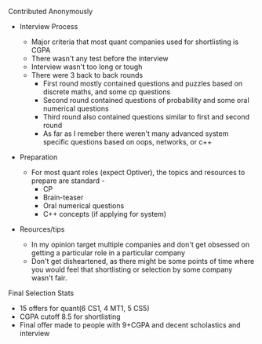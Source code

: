 Contributed Anonymously

- Interview Process
  - Major criteria that most quant companies used for shortlisting is CGPA
  - There wasn't any test before the interview
  - Interview wasn't too long or tough
  - There were 3 back to back rounds
    - First round mostly contained questions and puzzles based on discrete maths, and some cp questions
    - Second round contained questions of probability and some oral numerical questions
    - Third round also contained questions similar to first and second round
    - As far as I remeber there weren't many advanced system specific questions based on oops, networks, or c++


- Preparation
  - For most quant roles (expect Optiver), the topics and resources to prepare are standard -
    - CP
    - Brain-teaser
    - Oral numerical questions
    - C++ concepts (if applying for system)


- Reources/tips
  - In my opinion target multiple companies and don't get obsessed on getting a particular role in a particular company
  - Don't get disheartened, as there might be some points of time where you would feel that shortlisting or selection by some company wasn't fair.

Final Selection Stats
- 15 offers for quant(6 CS1, 4 MT1, 5 CS5)
- CGPA cutoff 8.5 for shortlisting
- Final offer made to people with 9+CGPA and decent scholastics and interview
